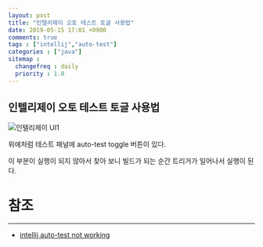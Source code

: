 ```yaml
---
layout: post
title: "인텔리제이 오토 테스트 토글 사용법"
date: 2019-05-15 17:01 +0900
comments: true
tags : ["intellij","auto-test"]
categories : ["java"]
sitemap :
  changefreq : daily
  priority : 1.0
---
```


## 인텔리제이 오토 테스트 토글 사용법

![인텔리제이 UI1](https://sejoung.github.io/images/2019_05_15_01.png)


위에처럼 테스트 패널에 auto-test toggle 버튼이 있다. 

이 부분이 실행이 되지 않아서 찾아 보니 빌드가 되는 순간 트리거가 일어나서 실행이 된다.


# 참조
-----
* [intellij auto-test not working](https://intellij-support.jetbrains.com/hc/en-us/community/posts/115000064464-Toggle-auto-test-in-debugger-has-no-effect-)


